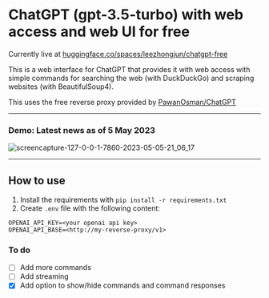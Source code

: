 # ChatGPT (gpt-3.5-turbo) with web access and web UI for free
Currently live at [huggingface.co/spaces/leezhongjun/chatgpt-free](https://huggingface.co/spaces/leezhongjun/chatgpt-free)

This is a web interface for ChatGPT that provides it with web access with simple commands for searching the web (with DuckDuckGo) and scraping websites (with BeautifulSoup4). 

This uses the free reverse proxy provided by [PawanOsman/ChatGPT](https://github.com/PawanOsman/ChatGPT)

---

### Demo: Latest news as of 5 May 2023
![screencapture-127-0-0-1-7860-2023-05-05-21_06_17](https://user-images.githubusercontent.com/80515759/236465580-410778a9-976a-4fba-a763-78f073c1e423.png)

---

## How to use
1. Install the requirements with `pip install -r requirements.txt`
2. Create `.env` file with the following content:
```
OPENAI_API_KEY=<your openai api key>
OPENAI_API_BASE=<http://my-reverse-proxy/v1>
```

### To do
- [ ] Add more commands
- [ ] Add streaming
- [x] Add option to show/hide commands and command responses